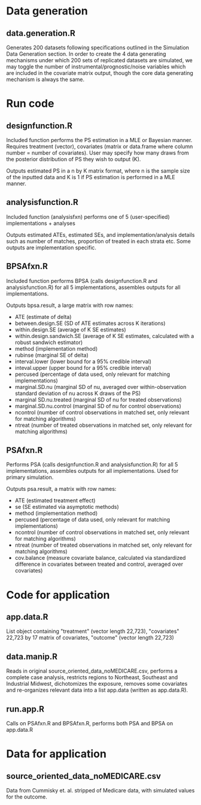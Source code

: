 # Data generation
## data.generation.R

Generates 200 datasets following specifications outlined in the Simulation Data Generation section. In order to create the 4 data generating mechanisms under which 200 sets of replicated datasets are simulated, we may toggle the number of instrumental/prognostic/noise variables which are included in the covariate matrix output, though the core data generating mechanism is always the same.

# Run code
## designfunction.R

Included function performs the PS estimation in a MLE or Bayesian manner. Requires treatment (vector), covariates (matrix or data.frame where column number = number of covariates). User may specify how many draws from the posterior distribution of PS they wish to output (K). 

Outputs estimated PS in a n by K matrix format, where n is the sample size of the inputted data and K is 1 if PS estimation is performed in a MLE manner.

## analysisfunction.R 

Included function (analysisfxn) performs one of 5 (user-specified) implementations + analyses 

Outputs estimated ATEs, estimated SEs, and implementation/analysis details such as number of matches, proportion of treated in each strata etc. Some outputs are implementation specific. 

## BPSAfxn.R

Included function performs BPSA (calls designfunction.R and analysisfunction.R) for all 5 implementations, assembles outputs for all implementations.

Outputs bpsa.result, a large matrix with row names:
 
- ATE (estimate of delta)
- between.design.SE (SD of ATE estimates across K iterations)
- within.design.SE (average of K SE estimates)
- within.design.sandwich.SE (average of K SE estimates, calculated with a robust sandwich estimator)
- method (implementation method)
- rubinse (marginal SE of delta)
- interval.lower (lower bound for a 95% credible interval)
- inteval.upper (upper bound for a 95% credible interval)
- percused (percentage of data used, only relevant for matching implementations)
- marginal.SD.nu (marginal SD of nu, averaged over within-observation standard deviation of nu across K draws of the PS)
- marginal SD.nu.treated (marginal SD of nu for treated observations)
- marginal.SD.nu.control (marginal SD of nu for control observations)
- ncontrol (number of control observations in matched set, only relevant for matching algorithms)
- ntreat (number of treated observations in matched set, only relevant for matching algorithms)

## PSAfxn.R
Performs PSA (calls designfunction.R and analysisfunction.R) for all 5 implementations, assembles outputs for all implementations. Used for primary simulation.

Outputs psa.result, a matrix with row names:

- ATE (estimated treatment effect)
- se (SE estimated via asymptotic methods)
- method (implementation method)
- percused (percentage of data used, only relevant for matching implementations)
- ncontrol (number of control observations in matched set, only relevant for matching algorithms)
- ntreat (number of treated observations in matched set, only relevant for matching algorithms)
- cov.balance (measure covariate balance, calculated via standardized difference in covariates between treated and control, averaged over covariates)

# Code for application

## app.data.R

List object containing "treatment" (vector length 22,723), "covariates" 22,723 by 17 matrix of covariates, "outcome" (vector length 22,723)

## data.manip.R

Reads in original source_oriented_data_noMEDICARE.csv, performs a complete case analysis, restricts regions to Northeast, Southeast and Industrial Midwest, dichotomizes the exposure, removes some covariates and re-organizes relevant data into a list app.data (written as app.data.R).

## run.app.R

Calls on PSAfxn.R and BPSAfxn.R, performs both PSA and BPSA on app.data.R

# Data for application

## source_oriented_data_noMEDICARE.csv

Data from Cummisky et. al. stripped of Medicare data, with simulated values for the outcome. 
